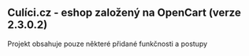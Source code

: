 ## Culíci.cz - eshop založený na OpenCart (verze 2.3.0.2)

Projekt obsahuje pouze některé přidané funkčnosti a postupy

